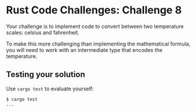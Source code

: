 # Rust Code Challenges: Challenge 8

Your challenge is to implement code to convert between two temperature 
scales: celsius and fahrenheit. 

To make this more challenging than implementing the mathematical formula,
you will need to work with an intermediate type that encodes the temperature.

## Testing your solution

Use `cargo test` to evaluate yourself:

```console
$ cargo test
...
```
